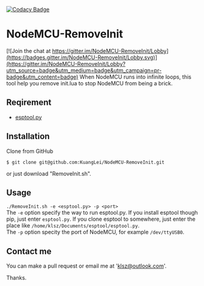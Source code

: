 [![Codacy Badge](https://api.codacy.com/project/badge/Grade/1f8aec977f0c456e8501819334adbc39)](https://www.codacy.com/app/KuangLei/NodeMCU-RemoveInit?utm_source=github.com&amp;utm_medium=referral&amp;utm_content=KuangLei/NodeMCU-RemoveInit&amp;utm_campaign=Badge_Grade)  

# NodeMCU-RemoveInit

[![Join the chat at https://gitter.im/NodeMCU-RemoveInit/Lobby](https://badges.gitter.im/NodeMCU-RemoveInit/Lobby.svg)](https://gitter.im/NodeMCU-RemoveInit/Lobby?utm_source=badge&utm_medium=badge&utm_campaign=pr-badge&utm_content=badge)
When NodeMCU runs into infinite loops, this tool help you remove init.lua to stop NodeMCU from being a brick.

## Reqirement
* [esptool.py](https://github.com/espressif/esptool)

## Installation
Clone from GitHub  
```
$ git clone git@github.com:KuangLei/NodeMCU-RemoveInit.git
```
or just download "RemoveInit.sh".

## Usage
`./RemoveInit.sh -e <esptool.py> -p <port>`  
The `-e` option specify the way to run esptool.py. If you install esptool though pip, just enter `esptool.py`. If you clone esptool to somewhere, just enter the place like `/home/klsz/Documents/esptool/esptool.py`.  
The `-p` option specity the port of NodeMCU, for example `/dev/ttyUSB0`.

## Contact me
You can make a pull request or email me at 'klsz@outlook.com'.

Thanks.

